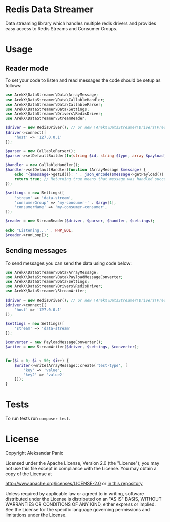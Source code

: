 # Redis Data Streamer

Data streaming library which handles multiple redis drivers
and provides easy access to Redis Streams and Consumer Groups.

# Usage

## Reader mode

To set your code to listen and read messages the code should be setup as follows:

```php
use ArekX\DataStreamer\Data\ArrayMessage;
use ArekX\DataStreamer\Data\CallableHandler;
use ArekX\DataStreamer\Data\CallableParser;
use ArekX\DataStreamer\Data\Settings;
use ArekX\DataStreamer\Drivers\RedisDriver;
use ArekX\DataStreamer\StreamReader;

$driver = new RedisDriver(); // or new \ArekX\DataStreamer\Drivers\PredisDriver() if Predis package is used
$driver->connect([
    'host' => '127.0.0.1'
]);

$parser = new CallableParser();
$parser->setDefaultBuilder(fn(string $id, string $type, array $payload) => ArrayMessage::create($type, $payload, $id));

$handler = new CallableHandler();
$handler->setDefaultHandler(function (ArrayMessage $message) {
    echo "{$message->getId()}: " . json_encode($message->getPayload()) . PHP_EOL;
    return true; // Returning true means that message was handled successfully.
});

$settings = new Settings([
    'stream' => 'data-stream',
    'consumerGroup' => 'my-consumer-' . $argv[1],
    'consumerName' => 'my-consumer-consumer',
]);

$reader = new StreamReader($driver, $parser, $handler, $settings);

echo "Listening..." . PHP_EOL;
$reader->runLoop();
```

## Sending messages

To send messages you can send the data using code below:

```php
use ArekX\DataStreamer\Data\ArrayMessage;
use ArekX\DataStreamer\Data\PayloadMessageConverter;
use ArekX\DataStreamer\Data\Settings;
use ArekX\DataStreamer\Drivers\RedisDriver;
use ArekX\DataStreamer\StreamWriter;

$driver = new RedisDriver(); // or new \ArekX\DataStreamer\Drivers\PredisDriver() if Predis package is used
$driver->connect([
    'host' => '127.0.0.1'
]);

$settings = new Settings([
    'stream' => 'data-stream'
]);

$converter = new PayloadMessageConverter();
$writer = new StreamWriter($driver, $settings, $converter);


for($i = 0; $i < 50; $i++) {
    $writer->write(ArrayMessage::create('test-type', [
        'key' => 'value',
        'key2' => 'value2'
    ]));
}
```

# Tests

To run tests run `composer test`.

# License

Copyright Aleksandar Panic

Licensed under the Apache License, Version 2.0 (the "License");
you may not use this file except in compliance with the License.
You may obtain a copy of the License at

http://www.apache.org/licenses/LICENSE-2.0 or [in this repository](LICENSE.md)

Unless required by applicable law or agreed to in writing, software
distributed under the License is distributed on an "AS IS" BASIS,
WITHOUT WARRANTIES OR CONDITIONS OF ANY KIND, either express or implied.
See the License for the specific language governing permissions and
limitations under the License.